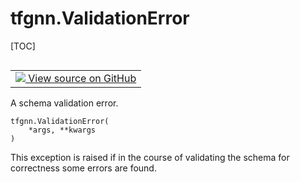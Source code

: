 # tfgnn.ValidationError

[TOC]

<!-- Insert buttons and diff -->

<table class="tfo-notebook-buttons tfo-api nocontent" align="left">
<td>
  <a target="_blank" href="https://github.com/tensorflow/gnn/tree/master/tensorflow_gnn/graph/schema_validation.py#L26-L31">
    <img src="https://www.tensorflow.org/images/GitHub-Mark-32px.png" />
    View source on GitHub
  </a>
</td>
</table>



A schema validation error.

<pre class="devsite-click-to-copy prettyprint lang-py tfo-signature-link">
<code>tfgnn.ValidationError(
    *args, **kwargs
)
</code></pre>



<!-- Placeholder for "Used in" -->

This exception is raised if in the course of validating the schema for
correctness some errors are found.

